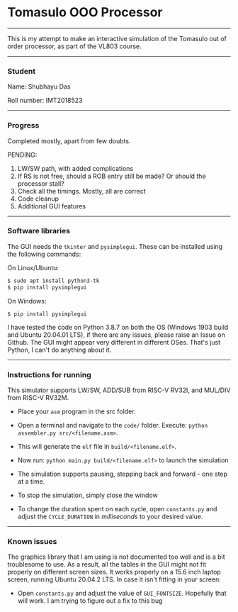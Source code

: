 # Tomasulo OOO Processor
-------------------------

This is my attempt to make an interactive simulation of the Tomasulo out of order processor, as part of the VL803 course.

-------------------
### Student
Name: Shubhayu Das

Roll number: IMT2018523

-----------------------------

### Progress
Completed mostly, apart from few doubts.

PENDING:
1. LW/SW path, with added complications
2. If RS is not free, should a ROB entry still be made? Or should the processor stall?
3. Check all the timings. Mostly, all are correct
4. Code cleanup
5. Additional GUI features

------------------------------

### Software libraries

The GUI needs the ```tkinter``` and ```pysimplegui```. These can be installed using the following commands:

On Linux/Ubuntu:
```bash
$ sudo apt install python3-tk
$ pip install pysimplegui
```

On Windows:
```
$ pip install pysimplegui
```

I have tested the code on Python 3.8.7 on both the OS (Windows 1903 build and Ubuntu 20.04.01 LTS), if there are any issues, please raise an Issue on Github. The GUI might appear very different in different OSes. That's just Python, I can't do anything about it.

--------------------

### Instructions for running

This simulator supports LW/SW, ADD/SUB from RISC-V RV32I, and MUL/DIV from RISC-V RV32M. 

- Place your ```asm``` program in the src folder.
- Open a terminal and navigate to the ```code/``` folder. Execute: ```python assembler.py src/<filename.asm>```.
- This will generate the ```elf``` file in ```build/<filename.elf>```.
- Now run: ```python main.py build/<filename.elf>``` to launch the simulation
- The simulation supports pausing, stepping back and forward - one step at a time.
- To stop the simulation, simply close the window

- To change the duration spent on each cycle, open ```constants.py``` and adjust the ```CYCLE_DURATION``` in *milliseconds* to your desired value.

-----

### Known issues

The graphics library that I am using is not documented too well and is a bit troublesome to use. As a result, all the tables in the GUI might not fit properly on different screen sizes. It works properly on a 15.6 inch laptop screen, running Ubuntu 20.04.2 LTS. In case it isn't fitting in your screen:

- Open ```constants.py``` and adjust the value of ```GUI_FONTSIZE```. Hopefully that will work. I am trying to figure out a fix to this bug